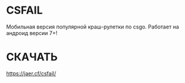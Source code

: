 # CSFAIL

Мобильная версия популярной краш-рулетки по csgo.
Работает на андроид версии 7+!

# СКАЧАТЬ

https://jaer.cf/csfail/
